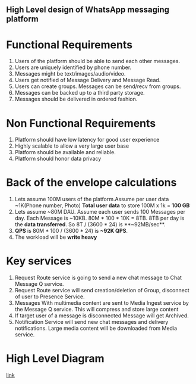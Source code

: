 ## High Level design of WhatsApp messaging platform

# Functional Requirements
1. Users of the platform should be able to send each other messages.
1. Users are uniquely identified by phone number. 
1. Messages might be text/images/audio/video.
1. Users get notified of Message Delivery and Message Read.
1. Users can create groups. Messages can be send/recv from groups.
1. Messages can be backed up to a third party storage.
1. Messages should be delivered in ordered fashion.

# Non Functional Requirements
1. Platform should have low latency for good user experience
1. Highly scalable to allow a very large user base
1. Platform should be available and reliable.
1. Platform should honor data privacy

# Back of the envelope calculations
1. Lets assume 100M users of the platform.Assume per user data ~1K(Phone number, Photo)
   **Total user data** to store 100M x 1k = **100 GB**
2. Lets assume ~80M DAU. Assume each user sends 100 Messages per day. Each Message is ~10KB.
   80M * 100 * 10K = 8TB. 8TB per day is the **data transferred**. So 8T / (3600 * 24) is **~92MB/sec**.
3. **QPS** is 80M * 100 / (3600 * 24) is **~92K QPS**.
4. The workload will be **write heavy**

# Key services
1. Request Route service is going to send a new chat message to Chat Message Q service.
1. Request Route service will send  creation/deletion of Group, disconnect of user to Presence Service.
1. Messages With multimedia content are sent to Media Ingest service by the Message Q service. This will compress and store large content
1. If target user of a message is disconnected Message will get Archived.
1. Notification Service will send new chat messages and delivery notifications. Large media content will be downloaded from Media service.

# High Level Diagram
[link](./WhatsApp_hld.pdf)